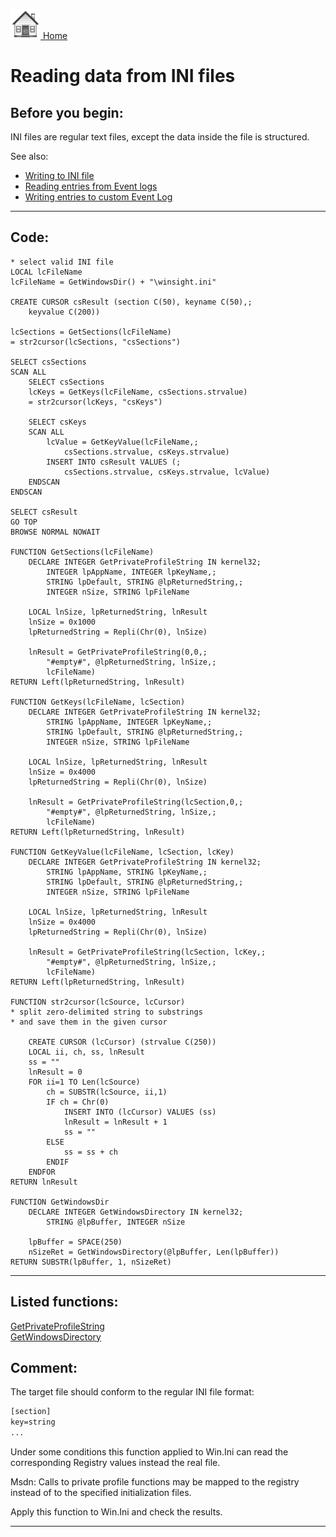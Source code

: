 [<img src="../images/home.png"> Home ](https://github.com/VFPX/Win32API)  

# Reading data from INI files

## Before you begin:
INI files are regular text files, except the data inside the file is structured.  

See also:

* [Writing to INI file](sample_137.md)  
* [Reading entries from Event logs](sample_524.md)  
* [Writing entries to custom Event Log](sample_564.md)  
  
***  


## Code:
```foxpro  
* select valid INI file
LOCAL lcFileName
lcFileName = GetWindowsDir() + "\winsight.ini"

CREATE CURSOR csResult (section C(50), keyname C(50),;
	keyvalue C(200))

lcSections = GetSections(lcFileName)
= str2cursor(lcSections, "csSections")

SELECT csSections
SCAN ALL
	SELECT csSections
	lcKeys = GetKeys(lcFileName, csSections.strvalue)
	= str2cursor(lcKeys, "csKeys")
	
	SELECT csKeys
	SCAN ALL
		lcValue = GetKeyValue(lcFileName,;
			csSections.strvalue, csKeys.strvalue)
		INSERT INTO csResult VALUES (;
			csSections.strvalue, csKeys.strvalue, lcValue)
	ENDSCAN
ENDSCAN

SELECT csResult
GO TOP
BROWSE NORMAL NOWAIT

FUNCTION GetSections(lcFileName)
	DECLARE INTEGER GetPrivateProfileString IN kernel32;
		INTEGER lpAppName, INTEGER lpKeyName,;
		STRING lpDefault, STRING @lpReturnedString,;
		INTEGER nSize, STRING lpFileName

	LOCAL lnSize, lpReturnedString, lnResult
	lnSize = 0x1000
	lpReturnedString = Repli(Chr(0), lnSize)
	
	lnResult = GetPrivateProfileString(0,0,;
		"#empty#", @lpReturnedString, lnSize,;
		lcFileName)
RETURN Left(lpReturnedString, lnResult)

FUNCTION GetKeys(lcFileName, lcSection)
	DECLARE INTEGER GetPrivateProfileString IN kernel32;
		STRING lpAppName, INTEGER lpKeyName,;
		STRING lpDefault, STRING @lpReturnedString,;
		INTEGER nSize, STRING lpFileName

	LOCAL lnSize, lpReturnedString, lnResult
	lnSize = 0x4000
	lpReturnedString = Repli(Chr(0), lnSize)
	
	lnResult = GetPrivateProfileString(lcSection,0,;
		"#empty#", @lpReturnedString, lnSize,;
		lcFileName)
RETURN Left(lpReturnedString, lnResult)

FUNCTION GetKeyValue(lcFileName, lcSection, lcKey)
	DECLARE INTEGER GetPrivateProfileString IN kernel32;
		STRING lpAppName, STRING lpKeyName,;
		STRING lpDefault, STRING @lpReturnedString,;
		INTEGER nSize, STRING lpFileName

	LOCAL lnSize, lpReturnedString, lnResult
	lnSize = 0x4000
	lpReturnedString = Repli(Chr(0), lnSize)
	
	lnResult = GetPrivateProfileString(lcSection, lcKey,;
		"#empty#", @lpReturnedString, lnSize,;
		lcFileName)
RETURN Left(lpReturnedString, lnResult)

FUNCTION str2cursor(lcSource, lcCursor)
* split zero-delimited string to substrings
* and save them in the given cursor

	CREATE CURSOR (lcCursor) (strvalue C(250))
	LOCAL ii, ch, ss, lnResult
	ss = ""
	lnResult = 0
	FOR ii=1 TO Len(lcSource)
		ch = SUBSTR(lcSource, ii,1)
		IF ch = Chr(0)
			INSERT INTO (lcCursor) VALUES (ss)
			lnResult = lnResult + 1
			ss = ""
		ELSE
			ss = ss + ch
		ENDIF
	ENDFOR
RETURN lnResult

FUNCTION GetWindowsDir
	DECLARE INTEGER GetWindowsDirectory IN kernel32;
		STRING @lpBuffer, INTEGER nSize

	lpBuffer = SPACE(250)
	nSizeRet = GetWindowsDirectory(@lpBuffer, Len(lpBuffer))
RETURN SUBSTR(lpBuffer, 1, nSizeRet)  
```  
***  


## Listed functions:
[GetPrivateProfileString](../libraries/kernel32/GetPrivateProfileString.md)  
[GetWindowsDirectory](../libraries/kernel32/GetWindowsDirectory.md)  

## Comment:
The target file should conform to the regular INI file format:  
```txt
[section]  
key=string  
...
```
  
Under some conditions this function applied to Win.Ini can read the corresponding Registry values instead the real file.  
  
Msdn: Calls to private profile functions may be mapped to the registry instead of to the specified initialization files.  
  
Apply this function to Win.Ini and check the results.  
  
***  

